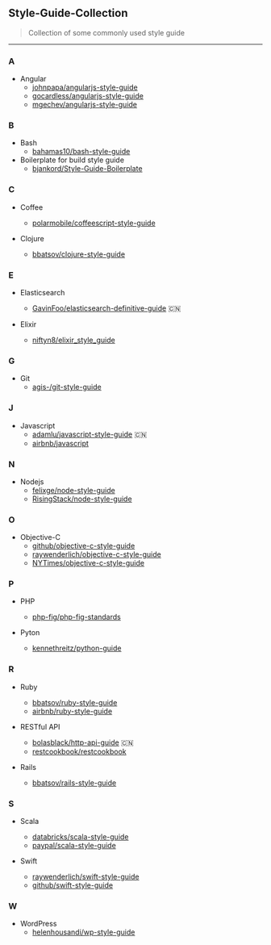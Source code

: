 ## Style-Guide-Collection
> Collection of some commonly used style guide

----

### A

* Angular
    + [johnpapa/angularjs-style-guide](https://github.com/johnpapa/angular-styleguide)
    + [gocardless/angularjs-style-guide](https://github.com/gocardless/angularjs-style-guide)
    + [mgechev/angularjs-style-guide](https://github.com/mgechev/angularjs-style-guide)

### B

* Bash
    + [bahamas10/bash-style-guide](https://github.com/bahamas10/bash-style-guide)
* Boilerplate for build style guide
    + [bjankord/Style-Guide-Boilerplate](https://github.com/bjankord/Style-Guide-Boilerplate)

### C

* Coffee
    + [polarmobile/coffeescript-style-guide](https://github.com/polarmobile/coffeescript-style-guide)

* Clojure
    + [bbatsov/clojure-style-guide](https://github.com/bbatsov/clojure-style-guide)

### E

* Elasticsearch
    + [GavinFoo/elasticsearch-definitive-guide](https://github.com/GavinFoo/elasticsearch-definitive-guide) :cn:

* Elixir
    + [niftyn8/elixir_style_guide](https://github.com/niftyn8/elixir_style_guide)

### G

* Git
    + [agis-/git-style-guide](https://github.com/agis-/git-style-guide)

### J

* Javascript
    + [adamlu/javascript-style-guide](https://github.com/adamlu/javascript-style-guide) :cn:
    + [airbnb/javascript](https://github.com/airbnb/javascript)

### N

* Nodejs
    + [felixge/node-style-guide](https://github.com/felixge/node-style-guide)
    + [RisingStack/node-style-guide](https://github.com/RisingStack/node-style-guide)

### O

* Objective-C
    + [github/objective-c-style-guide](https://github.com/github/objective-c-style-guide)
    + [raywenderlich/objective-c-style-guide](https://github.com/raywenderlich/objective-c-style-guide)
    + [NYTimes/objective-c-style-guide](https://github.com/NYTimes/objective-c-style-guide)

### P

* PHP
    + [php-fig/php-fig-standards](https://github.com/php-fig/fig-standards)

* Pyton
    + [kennethreitz/python-guide](https://github.com/kennethreitz/python-guide)

### R

* Ruby
    + [bbatsov/ruby-style-guide](https://github.com/bbatsov/ruby-style-guide)
    + [airbnb/ruby-style-guide](https://github.com/airbnb/ruby)

* RESTful API
    + [bolasblack/http-api-guide](https://github.com/bolasblack/http-api-guide) :cn:
    + [restcookbook/restcookbook](http://restcookbook.com/)
    
* Rails
    + [bbatsov/rails-style-guide](https://github.com/bbatsov/rails-style-guide)

### S

* Scala
    + [databricks/scala-style-guide](https://github.com/databricks/scala-style-guide)
    + [paypal/scala-style-guide](https://github.com/paypal/scala-style-guide)

* Swift
    + [raywenderlich/swift-style-guide](https://github.com/raywenderlich/swift-style-guide)
    + [github/swift-style-guide](https://github.com/github/swift-style-guide)

### W

* WordPress
    + [helenhousandi/wp-style-guide](https://github.com/helenhousandi/wp-style-guide)
